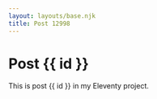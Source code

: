 ```yaml
---
layout: layouts/base.njk
title: Post 12998
---
```


# Post {{ id }}

This is post {{ id }} in my Eleventy project.
